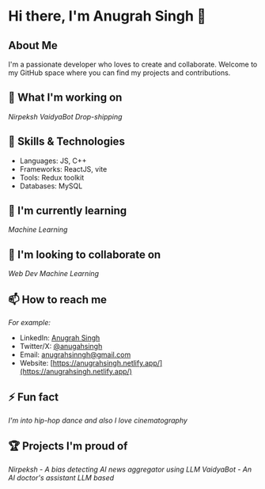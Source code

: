 # Hi there, I'm Anugrah Singh 👋

## About Me
I'm a passionate developer who loves to create and collaborate. Welcome to my GitHub space where you can find my projects and contributions.

## 🔭 What I'm working on
*Nirpeksh*
*VaidyaBot*
*Drop-shipping*

## 💼 Skills & Technologies
- Languages: JS, C++
- Frameworks: ReactJS, vite
- Tools: Redux toolkit
- Databases: MySQL

## 🌱 I'm currently learning
*Machine Learning*

## 👯 I'm looking to collaborate on
*Web Dev*
*Machine Learning*

## 📫 How to reach me
*For example:*
- LinkedIn: [Anugrah Singh](https://www.linkedin.com/in/anugrah-singh-a04b18356/)
- Twitter/X: [@anugahsingh](https://x.com/anugahsingh)
- Email: anugrahsinngh@gmail.com
- Website: [https://anugrahsingh.netlify.app/](https://anugrahsingh.netlify.app/)

## ⚡ Fun fact
*I'm into hip-hop dance and also I love cinematography*

## 🏆 Projects I'm proud of
*Nirpeksh - A bias detecting AI news aggregator using LLM*
*VaidyaBot - An AI doctor's assistant LLM based*
